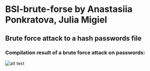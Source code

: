# BSI-brute-forse by Anastasiia Ponkratova, Julia Migiel
## Brute force attack to a hash passwords file

### Compilation result of a brute force attack on passwords:

![alt text](https://github.com/s20488/BSI_brute_forse/blob/main/screenshot/decrypting_passwords.png?raw=true)

